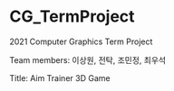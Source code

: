 # CG_TermProject
2021 Computer Graphics Term Project

Team members: 이상원, 전탁, 조민정, 최우석

Title: Aim Trainer 3D Game
